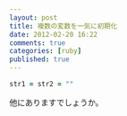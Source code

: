```yaml
---
layout: post
title: 複数の変数を一気に初期化
date: 2012-02-20 16:22
comments: true
categories: [ruby]
published: true
---
```




``` ruby
str1 = str2 = ""
```

  
他にありますでしょうか。


